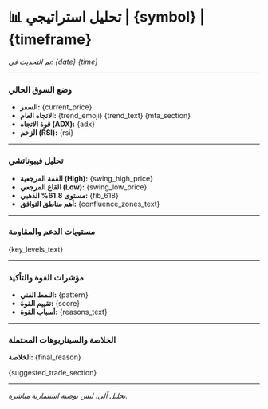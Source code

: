 # 📊 **تحليل استراتيجي | {symbol} | {timeframe}**
*تم التحديث في: {date} {time}*

---

### **وضع السوق الحالي**
- **السعر:** {current_price}
- **الاتجاه العام:** {trend_emoji} {trend_text}
{mta_section}
- **قوة الاتجاه (ADX):** {adx}
- **الزخم (RSI):** {rsi}

---

### **تحليل فيبوناتشي**
- **القمة المرجعية (High):** {swing_high_price}
- **القاع المرجعي (Low):** {swing_low_price}
- **مستوى 61.8% الذهبي:** {fib_618}
- **أهم مناطق التوافق:**
{confluence_zones_text}

---

### **مستويات الدعم والمقاومة**
{key_levels_text}

---

### **مؤشرات القوة والتأكيد**
- **النمط الفني:** {pattern}
- **تقييم القوة:** {score}
- **أسباب القوة:**
{reasons_text}

---

### **الخلاصة والسيناريوهات المحتملة**
**الخلاصة:** {final_reason}

{suggested_trade_section}

---
*تحليل آلي، ليس توصية استثمارية مباشرة.*